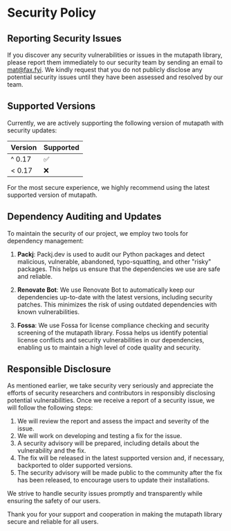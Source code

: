 # Security Policy

## Reporting Security Issues

If you discover any security vulnerabilities or issues in the mutapath library, please report them immediately to our security team by sending an email to mat@fax.fyi. We kindly request that you do not publicly disclose any potential security issues until they have been assessed and resolved by our team.

## Supported Versions

Currently, we are actively supporting the following version of mutapath with security updates:

| Version | Supported          |
| ------- | ------------------ |
| ^ 0.17  | :white_check_mark: |
| < 0.17  | :x:                |

For the most secure experience, we highly recommend using the latest supported version of mutapath.

## Dependency Auditing and Updates

To maintain the security of our project, we employ two tools for dependency management:

1. **Packj**: Packj.dev is used to audit our Python packages and detect malicious, vulnerable, abandoned, typo-squatting, and other "risky" packages. This helps us ensure that the dependencies we use are safe and reliable.

2. **Renovate Bot**: We use Renovate Bot to automatically keep our dependencies up-to-date with the latest versions, including security patches. This minimizes the risk of using outdated dependencies with known vulnerabilities.

3. **Fossa**: We use Fossa for license compliance checking and security screening of the mutapath library. Fossa helps us identify potential license conflicts and security vulnerabilities in our dependencies, enabling us to maintain a high level of code quality and security.

## Responsible Disclosure

As mentioned earlier, we take security very seriously and appreciate the efforts of security researchers and contributors in responsibly disclosing potential vulnerabilities. Once we receive a report of a security issue, we will follow the following steps:

1. We will review the report and assess the impact and severity of the issue.
2. We will work on developing and testing a fix for the issue.
3. A security advisory will be prepared, including details about the vulnerability and the fix.
4. The fix will be released in the latest supported version and, if necessary, backported to older supported versions.
5. The security advisory will be made public to the community after the fix has been released, to encourage users to update their installations.

We strive to handle security issues promptly and transparently while ensuring the safety of our users.

Thank you for your support and cooperation in making the mutapath library secure and reliable for all users.
